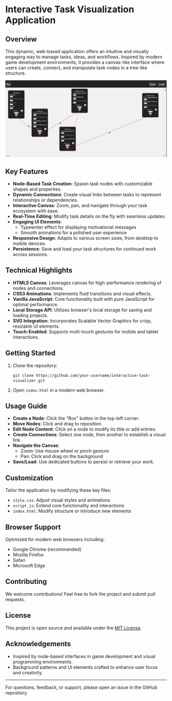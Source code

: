 # Interactive Task Visualization Application

## Overview

This dynamic, web-based application offers an intuitive and visually engaging way to manage tasks, ideas, and workflows. Inspired by modern game development environments, it provides a canvas-like interface where users can create, connect, and manipulate task nodes in a tree-like structure.

![Application Interface](imgs/face1.png)

## Key Features

- **Node-Based Task Creation**: Spawn task nodes with customizable shapes and properties.
- **Dynamic Connections**: Create visual links between tasks to represent relationships or dependencies.
- **Interactive Canvas**: Zoom, pan, and navigate through your task ecosystem with ease.
- **Real-Time Editing**: Modify task details on the fly with seamless updates.
- **Engaging UI Elements**: 
  - Typewriter effect for displaying motivational messages
  - Smooth animations for a polished user experience
- **Responsive Design**: Adapts to various screen sizes, from desktop to mobile devices.
- **Persistence**: Save and load your task structures for continued work across sessions.

## Technical Highlights

- **HTML5 Canvas**: Leverages canvas for high-performance rendering of nodes and connections.
- **CSS3 Animations**: Implements fluid transitions and visual effects.
- **Vanilla JavaScript**: Core functionality built with pure JavaScript for optimal performance.
- **Local Storage API**: Utilizes browser's local storage for saving and loading projects.
- **SVG Integration**: Incorporates Scalable Vector Graphics for crisp, resizable UI elements.
- **Touch-Enabled**: Supports multi-touch gestures for mobile and tablet interactions.

## Getting Started

1. Clone the repository:
   ```
   git clone https://github.com/your-username/interactive-task-visualizer.git
   ```
2. Open `index.html` in a modern web browser.

## Usage Guide

- **Create a Node**: Click the "Box" button in the top-left corner.
- **Move Nodes**: Click and drag to reposition.
- **Edit Node Content**: Click on a node to modify its title or add entries.
- **Create Connections**: Select one node, then another to establish a visual link.
- **Navigate the Canvas**: 
  - Zoom: Use mouse wheel or pinch gesture
  - Pan: Click and drag on the background
- **Save/Load**: Use dedicated buttons to persist or retrieve your work.

## Customization

Tailor the application by modifying these key files:
- `style.css`: Adjust visual styles and animations
- `script.js`: Extend core functionality and interactions
- `index.html`: Modify structure or introduce new elements

## Browser Support

Optimized for modern web browsers including:
- Google Chrome (recommended)
- Mozilla Firefox
- Safari
- Microsoft Edge

## Contributing

We welcome contributions! Feel free to fork the project and submit pull requests.

## License

This project is open source and available under the [MIT License](LICENSE).

## Acknowledgements

- Inspired by node-based interfaces in game development and visual programming environments.
- Background patterns and UI elements crafted to enhance user focus and creativity.

---

For questions, feedback, or support, please open an issue in the GitHub repository.
